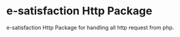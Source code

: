# e-satisfaction Http Package #

e-satisfaction Http Package for handling all http request from php.
